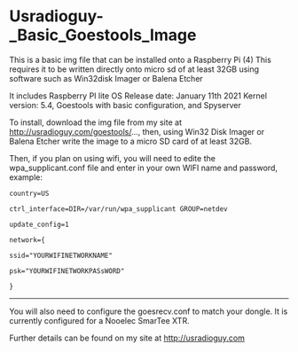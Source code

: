 # Usradioguy-_Basic_Goestools_Image
This is a basic img file that can be installed onto a Raspberry Pi (4)
This requires it to be written directly onto micro sd of at least 32GB
using software such as Win32disk Imager or Balena Etcher


It includes Raspberry PI lite OS Release date: January 11th 2021
Kernel version: 5.4, Goestools with basic configuration, and Spyserver


To install, download the img file from my site at http://usradioguy.com/goestools/..., then, using Win32 Disk Imager or Balena Etcher
write the image to a micro SD card of at least 32GB.

Then, if you plan on using wifi, you will need to edite the wpa_supplicant.conf file
and enter in your own WIFI name and password, example:

    country=US

    ctrl_interface=DIR=/var/run/wpa_supplicant GROUP=netdev

    update_config=1

    network={

    ssid="YOURWIFINETWORKNAME"

    psk="YOURWIFINETWORKPASsWORD"

    }

___________

You will also need to configure the goesrecv.conf to match your dongle.
It is currently configured for a Nooelec SmarTee XTR.

Further details can be found on my site at http://usradioguy.com
